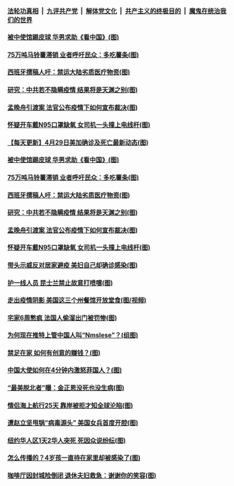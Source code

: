 

####  [法轮功真相](../../../../basic/blob/master/README.md?t=04292301) &nbsp;|&nbsp; [九评共产党](../../../../9ping.md/blob/master/README.md?t=04292301) &nbsp;|&nbsp; [解体党文化](../../../../jtdwh.md/blob/master/README.md?t=04292301)  &nbsp;|&nbsp; [共产主义的终极目的](../../../../gczydzjmd.md/blob/master/README.md?t=04292301) &nbsp;|&nbsp; [魔鬼在统治我们的世界](../../../../mgztzwmdsj.md/blob/master/README.md?t=04292301) 

#### [被中使馆踢皮球 华男求助《看中国》(图)](../pages/p3/931580.md?t=04292301) 

#### [75万吨马铃薯滞销 业者呼吁民众：多吃薯条(图)](../pages/p3/931485.md?t=04292301) 

#### [西班牙撰稿人吁：禁运大陆劣质医疗物资(图)](../pages/p3/931519.md?t=04292301) 

#### [研究：中共若不隐瞒疫情 结果将是天渊之别(图)](../pages/p3/931496.md?t=04292301) 

#### [孟晚舟引渡案 法官公布疫情下如何宣布裁决(图)](../pages/p3/931494.md?t=04292301) 

#### [怀疑开车戴N95口罩缺氧 女司机一头撞上电线杆(图)](../pages/p3/931480.md?t=04292301) 

#### [【每天更新】4月29日美加确诊及死亡最新动态(图)](../pages/p3/928262.md?t=04292301) 

#### [被中使馆踢皮球 华男求助《看中国》(图)](../pages/p3/931580.md?t=04292301) 

#### [75万吨马铃薯滞销 业者呼吁民众：多吃薯条(图)](../pages/p3/931485.md?t=04292301) 

#### [西班牙撰稿人吁：禁运大陆劣质医疗物资(图)](../pages/p3/931519.md?t=04292301) 

#### [研究：中共若不隐瞒疫情 结果将是天渊之别(图)](../pages/p3/931496.md?t=04292301) 

#### [孟晚舟引渡案 法官公布疫情下如何宣布裁决(图)](../pages/p3/931494.md?t=04292301) 

#### [怀疑开车戴N95口罩缺氧 女司机一头撞上电线杆(图)](../pages/p3/931480.md?t=04292301) 

#### [带头示威反对居家避疫 美妇自己却确诊感染(图)](../pages/p3/931459.md?t=04292301) 

#### [护一线人员 昆士兰禁止故意打喷嚏(图)](../pages/p3/931477.md?t=04292301) 

#### [走出疫情阴影 美国这三个州餐馆开放堂食(图/视频)](../pages/p3/931476.md?t=04292301) 

#### [宅家6周憋疯 法国人偷溜出门被罚惨(图)](../pages/p3/931473.md?t=04292301) 

#### [为何现在推特上管中国人叫“Nmslese”？(组图)](../pages/p3/931439.md?t=04292301) 

#### [禁足在家 如何有创意的赚钱？(图)](../pages/p3/931422.md?t=04292301) 

#### [中国大使如何在4分钟内激怒菲国人？(图)](../pages/p3/931376.md?t=04292301) 

#### [“最美脱北者”曝：金正恩没死也没生病(图)](../pages/p3/931383.md?t=04292301) 

#### [情侣海上航行25天 靠岸被拒才知全球沦陷(图)](../pages/p3/931385.md?t=04292301) 

#### [遭赵立坚甩锅“病毒源头” 美国女兵首度开腔(图)](../pages/p3/931370.md?t=04292301) 

#### [纽约华人区1天2华人突死 死因众说纷纭(图)](../pages/p3/931366.md?t=04292301) 

#### [怎么传播的？4岁孩一直待在家里却被感染了(图)](../pages/p3/931309.md?t=04292301) 

#### [咖啡厅因封城险倒闭 退休夫妇救急：谢谢你的笑容(图)](../pages/p3/931264.md?t=04292301) 


